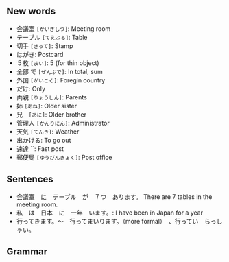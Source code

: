 ## New words
* 会議室 `[かいぎしつ]`: Meeting room
* テーブル `[てえぶる]`: Table
* 切手 `[きって]`: Stamp
* はがき: Postcard
* ５枚 `[まい]`: 5 (for thin object)
* 全部 で `[ぜんぶで]`: In total, sum
* 外国 `[がいこく]`: Foregin country
* だけ: Only
* 両親 `[りょうしん]`: Parents
* 姉 `[あね]`: Older sister
* 兄　`[あに]`: Older brother
* 管理人 `[かんりにん]`: Administrator
* 天気 `[てんき]`: Weather
* 出かける: To go out
* 速達 ``: Fast post
* 郵便局 `[ゆうびんきょく]`: Post office


## Sentences
* 会議室　に　テーブル　が　７つ　あります。 There are 7 tables in the meeting room.
* 私　は　日本　に　一年　います。: I have been in Japan for a year
* 行ってきます。〜　行ってまいります。（more formal）　、行ってい　らっしゃい。

## Grammar